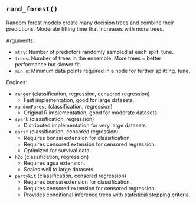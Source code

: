 ## `rand_forest()`

Random forest models create many decision trees and combine their predictions. Moderate fitting time that increases with more trees.

Arguments:
* `mtry`: Number of predictors randomly sampled at each split. tune.
* `trees`: Number of trees in the ensemble. More trees = better performance but slower fit.
* `min_n`: Minimum data points required in a node for further splitting. tune.

Engines:
* `ranger` (classification, regression, censored regression)
  - Fast implementation, good for large datasets.
* `randomForest` (classification, regression)
  - Original R implementation, good for moderate datasets.
* `spark` (classification, regression)
  - Distributed implementation for very large datasets.
* `aorsf` (classification, censored regression)
  - Requires bonsai extension for classification.
  - Requires censored extension for censored regression.
  - Optimized for survival data.
* `h2o` (classification, regression)
  - Requires agua extension.
  - Scales well to large datasets.
* `partykit` (classification, censored regression)
  - Requires bonsai extension for classification.
  - Requires censored extension for censored regression.
  - Provides conditional inference trees with statistical stopping criteria.
